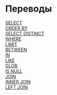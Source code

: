 # Переводы ############################

[SELECT][SELECT]   
[ORDER BY][ORDER]   
[SELECT DISTINCT][DISTINCT]   
[WHERE][WHERE]  
[LIMIT][LIMIT]  
[BETWEEN][BETWEEN]  
[IN][IN]  
[LIKE][LIKE]  
[GLOB][GLOB]  
[IS NULL][IS NULL]  
[JOIN][JOIN]  
[INNER JOIN][INNER JOIN]  
[LEFT JOIN][LEFT JOIN]

[SELECT]:       ./01_Select/translate.md
[ORDER]:        ./02_OrderBy/translate.md
[DISTINCT]:     ./03_SelectDistinct/translate.md
[WHERE]:        ./04_Where/translate.md
[LIMIT]:        ./05_Limit/translate.md
[BETWEEN]:      ./06_Between/translate.md
[IN]:           ./07_In/translate.md
[LIKE]:         ./08_Like/translate.md
[GLOB]:         ./09_Glob/translate.md
[IS NULL]:      ./10_IsNull/translate.md
[JOIN]:         ./11_Join/translate.md
[INNER JOIN]:   ./12_InnerJoin/translate.md
[LEFT JOIN]:    ./13_LeftJoin/translate.md